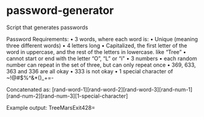 # password-generator
Script that generates passwords


Password Requirements:
	• 3 words, where each word is:
		• Unique (meaning three different words)
		• 4 letters long
		• Capitalized, the first letter of the word in uppercase, and the rest of the letters in lowercase. like “Tree”
		• cannot start or end with the letter “O”, “L” or “i"
	• 3 numbers
		• each random number can repeat in the set of three, but can only repeat once
			• 369, 633, 363 and 336 are all okay 
			• 333 is not okay
	• 1 special character of ~!@#$%^&*()_+=-

Concatenated as:
[rand-word-1][rand-word-2][rand-word-3][rand-num-1][rand-num-2][rand-num-3][1-special-character]

Example output: TreeMarsExit428=